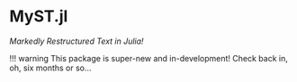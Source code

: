 # MyST.jl
_Markedly Restructured Text in Julia!_

!!! warning
    This package is super-new and in-development! Check back in, oh, six months or so...

